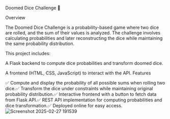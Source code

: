 Doomed Dice Challenge 🎲

Overview

The Doomed Dice Challenge is a probability-based game where two dice are rolled, and the sum of their values is analyzed. The challenge involves calculating probabilities and later reconstructing the dice while maintaining the same probability distribution.

This project includes:

A Flask backend to compute dice probabilities and transform doomed dice.

A frontend (HTML, CSS, JavaScript) to interact with the API.
Features

✅ Compute and display the probability of all possible sums when rolling two dice.✅ Transform the dice under constraints while maintaining original probability distribution.✅ Interactive frontend with a button to fetch data from Flask API.✅ REST API implementation for computing probabilities and dice transformation.✅ Deployed online for easy access.
![Screenshot 2025-02-27 191539](https://github.com/user-attachments/assets/1ff85845-9bd7-4729-a27c-c51b5a220d01)
